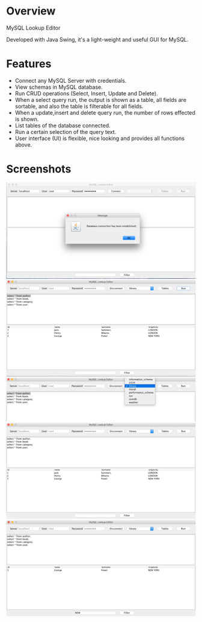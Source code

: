# Overview
MySQL Lookup Editor

Developed with Java Swing, it's a light-weight and useful GUI for MySQL.

# Features
  - Connect any MySQL Server with credentials.
  - View schemas in MySQL database.
  -	Run CRUD operations (Select, Insert, Update and Delete).
  -	When a select query run, the output is shown as a table, all fields are sortable, and also the table is filterable for all     fields.
  -	When a update,insert and delete query run, the number of rows effected is shown.
  -	List tables of the database connected.
  -	Run a certain selection of the query text.
  -	User interface (UI) is flexible, nice looking and provides all functions above.
  
 # Screenshots

![alt text](https://github.com/yspolat/mysql-lookup-editor/blob/master/images/1.png?raw=true)
![alt text](https://github.com/yspolat/mysql-lookup-editor/blob/master/images/2.png?raw=true)
![alt text](https://github.com/yspolat/mysql-lookup-editor/blob/master/images/3.png?raw=true)
![alt text](https://github.com/yspolat/mysql-lookup-editor/blob/master/images/4.png?raw=true)
![alt text](https://github.com/yspolat/mysql-lookup-editor/blob/master/images/5.png?raw=true)
